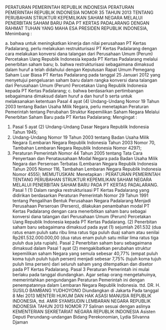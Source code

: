 PERATURAN PEMERINTAH REPUBLIK INDONESIA PERATURAN PEMERINTAH REPUBLIK INDONESIA NOMOR 35 TAHUN 2013 TENTANG PERUBAHAN STRUKTUR KEPEMILIKAN SAHAM NEGARA MELALUI PENERBITAN SAHAM BARU PADA PT KERTAS PADALARANG
DENGAN RAHMAT TUHAN YANG MAHA ESA PRESIDEN REPUBLIK INDONESIA,
Menimbang :

a. bahwa untuk meningkatkan kinerja dan nilai perusahaan PT Kertas Padalarang, perlu melakukan restrukturisasi PT Kertas Padalarang dengan cara melakukan konversi dana talangan dari Perusahaan Umum (Perum) Percetakan Uang Republik Indonesia kepada PT Kertas Padalarang melalui penerbitan saham baru;
b. bahwa restrukturisasi sebagaimana dimaksud dalam huruf a telah didahului dengan Keputusan Rapat Umum Pemegang Saham Luar Biasa PT Kertas Padalarang pada tanggal 25 Januari 2012 yang menyetujui pengeluaran saham baru dalam rangka konversi dana talangan dari Perusahaan Umum (Perum) Percetakan Uang Republik Indonesia kepada PT Kertas Padalarang;
c. bahwa berdasarkan pertimbangan sebagaimana dimaksud dalam huruf a dan huruf b serta untuk melaksanakan ketentuan Pasal 4 ayat (4) Undang-Undang Nomor 19 Tahun 2003 tentang Badan Usaha Milik Negara, perlu menetapkan Peraturan Pemerintah tentang Perubahan Struktur Kepemilikan Saham Negara Melalui Penerbitan Saham Baru pada PT Kertas Padalarang;
Mengingat :

1. Pasal 5 ayat (2) Undang-Undang Dasar Negara Republik Indonesia Tahun 1945;
2. Undang-Undang Nomor 19 Tahun 2003 tentang Badan Usaha Milik Negara (Lembaran Negara Republik Indonesia Tahun 2003 Nomor 70, Tambahan Lembaran Negara Republik Indonesia Nomor 4297);
3. Peraturan Pemerintah Nomor 44 Tahun 2005 tentang Tata Cara Penyertaan dan Penatausahaan Modal Negara pada Badan Usaha Milik Negara dan Perseroan Terbatas (Lembaran Negara Republik Indonesia Tahun 2005 Nomor 116, Tambahan Lembaran Negara Republik Indonesia Nomor 4555);
MEMUTUSKAN:
 Menetapkan : PERATURAN PEMERINTAH TENTANG PERUBAHAN STRUKTUR KEPEMILIKAN SAHAM NEGARA MELALUI PENERBITAN SAHAM BARU PADA PT KERTAS PADALARANG.
Pasal 1
(1) Dalam rangka restrukturisasi PT Kertas Padalarang yang didirikan berdasarkan Peraturan Pemerintah Nomor 29 Tahun 1991 tentang Pengalihan Bentuk Perusahaan Negara Padalarang Menjadi Perusahaan Perseroan (Persero), dilakukan penambahan modal PT Kertas Padalarang dengan cara menerbitkan saham baru sebagai konversi dana talangan dari Perusahaan Umum (Perum) Percetakan Uang Republik Indonesia kepada PT Kertas Padalarang.
(2) Penerbitan saham baru sebagaimana dimaksud pada ayat (1) sejumlah 261.532 (dua ratus enam puluh satu ribu lima ratus tiga puluh dua) saham atau senilai Rp261.532.000.000,00 (dua ratus enam puluh satu miliar lima ratus tiga puluh dua juta rupiah).
Pasal 2
Penerbitan saham baru sebagaimana dimaksud dalam Pasal 1 ayat (2) mengakibatkan perubahan struktur kepemilikan saham Negara yang semula sebesar 40,77% (empat puluh koma tujuh puluh tujuh persen) menjadi sebesar 7,75% (tujuh koma tujuh puluh lima persen) dari seluruh saham yang ditempatkan dan disetor pada PT Kertas Padalarang.
Pasal 3
Peraturan Pemerintah ini mulai berlaku pada tanggal diundangkan.
Agar setiap orang mengetahuinya, memerintahkan pengundangan Peraturan Pemerintah ini dengan penempatannya dalam Lembaran Negara Republik Indonesia. ttd. DR. H. SUSILO BAMBANG YUDHOYONO Diundangkan di Jakarta Pada tanggal 8 Mei 2013 MENTERI HUKUM DAN HAK ASASI MANUSIA REPUBLIK INDONESIA, ttd. AMIR SYAMSUDIN LEMBARAN NEGARA REPUBLIK INDONESIA TAHUN 2013 NOMOR 77 Salinan sesuai dengan aslinya KEMENTERIAN SEKRETARIAT NEGARA REPUBLIK INDONESIA Asisten Deputi Perundang-undangan Bidang Perekonomian, Lydia Silvanna Djaman